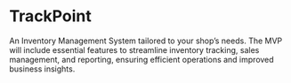 # TrackPoint
An Inventory Management System tailored to your shop’s needs. The MVP will include essential features to streamline inventory tracking, sales management, and reporting, ensuring efficient operations and improved business insights.

